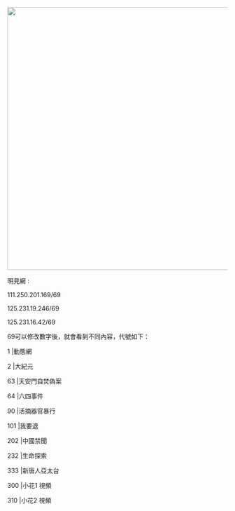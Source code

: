 <div align="center"><img src="/img-2/swspip.jpg" width=600></div><p>

明見網 :<P><P>

111.250.201.169/69<p>
125.231.19.246/69<p>
125.231.16.42/69<p>

69可以修改數字後，就會看到不同內容，代號如下：<p><p>

1      |動態網<p>
2      |大紀元<p>
63    |天安門自焚偽案<p>
64    |六四事件<p>
90    |活摘器官暴行<p>
101  |我要退<p>
202  |中國禁聞<p>
232  |生命探索<p>
333  |新唐人亞太台<p>
300  |小花1 視頻<p>
310  |小花2 視頻<p>





  
